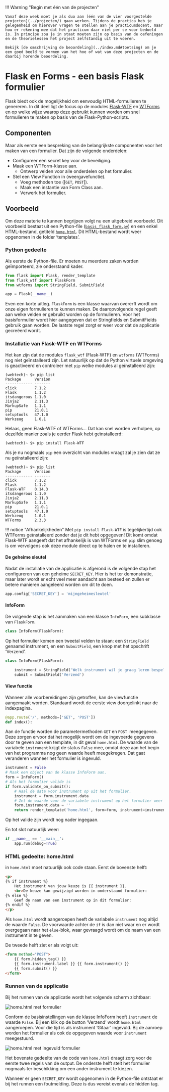 !!! Warning "Begin met één van de projecten"

    Vanaf deze week moet je als duo aan [één van de vier voorgestelde projecten](../projecten/) gaan werken. Tijdens de practica heb je gelegenheid om hierover vragen te stellen aan je practicumdocent, maar hou er rekening mee dat het practicum daar niet per se voor bedoeld is. In principe zou je in staat moeten zijn op basis van de oefeningen en de theorielessen het project zelfstandig uit te voeren.

    Bekijk [de omschrijving de beoordeling](../index.md#toetsing) om je een goed beeld te vormen van het hoe of wat van deze projecten en de daarbij horende beoordeling.


# Flask en Forms - een basis Flask formulier

Flask biedt ook de mogelijkheid om eenvoudig HTML-formulieren te genereren. In dit deel ligt de focus op de modules [Flask-WTF](https://flask-wtf.readthedocs.io/en/1.2.x/) en [WTForms](https://wtforms.readthedocs.io/en/2.3.x/) en op welke wijze waarop deze gebruikt kunnen worden om snel formulieren te maken op basis van de Flask-Python-scripts.

## Componenten
Maar als eerste een bespreking van de belangrijkste componenten voor het maken van een formulier.
Dat zijn de volgende onderdelen:

- Configureer een secret key voor de beveiliging.
- Maak een WTForm-klasse aan.
    - Ontwerp velden voor alle onderdelen op het formulier.
- Stel een View Function in (weergavefunctie).
    - Voeg methoden toe ([`GET`, `POST`]).
    - Maak een instantie van Form Class aan.
    - Verwerk het formulier.

## Voorbeeld
Om deze materie te kunnen begrijpen volgt nu een uitgebreid voorbeeld. Dit voorbeeld bestaat uit een Python-file ([`basis_flask_form.py`](bestanden/basis_flask_form.py)) en een enkel HTML-bestand, getiteld [`home.html`](bestanden/home.html). Dit HTML-bestand wordt weer opgenomen in de folder ‘templates’.

### Python gedeelte
Als eerste de Python-file. Er moeten nu meerdere zaken worden geïmporteerd, zie onderstaand kader.

```python
from flask import Flask, render_template
from flask_wtf import FlaskForm
from wtforms import StringField, SubmitField

app = Flask(__name__)
```

Even een korte uitleg. `FlaskForm` is een klasse waarvan overerft wordt om onze eigen formulieren te kunnen maken. De daaropvolgende regel geeft aan welke velden er gebruikt worden op de formulieren. Voor het basisformulier wordt hier aangegeven dat er Stringfields en SubmitFields gebruik gaan worden. De laatste regel zorgt er weer voor dat de applicatie gecreëerd wordt.

### Installatie van Flask-WTF en WTForms

Het kan zijn dat de modules `flask_wtf` (Flask-WTF) en `wtforms` (WTForms) nog niet geïnstalleerd zijn. Let natuurlijk op dat de Python virtuele omgeving is geactiveerd en controleer met `pip` welke modules al geïnstalleerd zijn:

```console
(webtech)~ $> pip list
Package      Version
------------ -------
click        7.1.2
Flask        1.1.2
itsdangerous 1.1.0
Jinja2       2.11.3
MarkupSafe   1.1.1
pip          21.0.1
setuptools   47.1.0
Werkzeug     1.0.1
```

Helaas, geen Flask-WTF of WTForms... Dat kan snel worden verholpen, op dezelfde manier zoals je eerder Flask hebt geïnstalleerd:

```console
(webtech)~ $> pip install Flask-WTF
```

Als je nu nogmaals `pip` een overzicht van modules vraagt zal je zien dat ze nu geïnstalleerd zijn:

```console hl_lines="6 13"
(webtech)~ $> pip list
Package      Version
------------ -------
click        7.1.2
Flask        1.1.2
Flask-WTF    0.14.3
itsdangerous 1.1.0
Jinja2       2.11.3
MarkupSafe   1.1.1
pip          21.0.1
setuptools   47.1.0
Werkzeug     1.0.1
WTForms      2.3.3
```

!!! notice "Afhankelijkheden"
    Met `pip install Flask-WTF` is tegelijkertijd ook WTForms geïnstalleerd zonder dat je dit hebt opgegeven! Dit komt omdat Flask-WTF aangeeft dat het afhankelijk is van WTForms en `pip` slim genoeg is om vervolgens ook deze module direct op te halen en te installeren.

#### De geheime sleutel
Nadat de installatie van de applicatie is afgerond is de volgende stap het configureren van een geheime `SECRET_KEY`. Hier is het ter demonstratie, maar later wordt er echt veel meer aandacht aan besteed en zullen er betere manieren aangeleerd worden om dit te doen.

```python
app.config['SECRET_KEY'] = 'mijngeheimesleutel'
```

#### InfoForm
De volgende stap is het aanmaken van een klasse `InfoForm`, een subklasse van `FlaskForm`.

```python
class InfoForm(FlaskForm):
```

Op het formulier komen een tweetal velden te staan: een `StringField` genaamd instrument, en een `SubmitField`, een knop met het opschrift ‘Verzend’.

```python
class InfoForm(FlaskForm):

    instrument = StringField('Welk instrument wil je graag leren bespelen?')
    submit = SubmitField('Verzend')
```

#### View functie
Wanneer alle voorbereidingen zijn getroffen, kan de viewfunctie aangemaakt worden. Standaard wordt de eerste view doorgelinkt naar de indexpagina.

```python
@app.route('/', methods=['GET', 'POST'])
def index():
```

Aan de functie worden de parametermethoden `GET` en `POST `meegegeven. Deze zorgen ervoor dat het mogelijk wordt om de ingevoerde gegevens door te geven aan een template, in dit geval `home.html`.
De waarde van de variabele `instrument` krijgt de status `False` mee, omdat deze aan het begin van het programma nog geen waarde heeft meegekregen. Dat gaat veranderen wanneer het formulier is ingevuld.

```python
instrument = False
# Maak een object van de klasse InfoForm aan.
form = InfoForm()
# Als het formulier valide is
if form.validate_on_submit():
    # Haal de data voor instrument op uit het formulier.
    instrument = form.instrument.data
    # Zet de waarde voor de variabele instrument op het formulier weer op False
    form.instrument.data = ''
    return render_template('home.html', form=form, instrument=instrument)
```
Op het valide zijn wordt nog nader ingegaan.

En tot slot natuurlijk weer:

```python
if __name__ == '__main__':
    app.run(debug=True)
```

### HTML gedeelte: home.html
in `home.html` moet natuurlijk ook code staan. Eerst de bovenste helft:

```html
<p>
{% if instrument %}
    Het instrument van jouw keuze is {{ instrument }}.
    <br>De keuze kan gewijzigd worden in onderstaand formulier:
{% else %}
    Geef de naam van een instrument op in dit formulier:
{% endif %}
</p>
```

Als `home.html` wordt aangeroepen heeft de variabele `instrument` nog altijd de waarde `False`. De voorwaarde achter de `if` is dan niet waar en er wordt overgegaan naar het `else`-blok, waar gevraagd wordt om de naam van een instrument in te geven.

De tweede helft ziet er als volgt uit:

```html
<form method="POST">
    {{ form.hidden_tag() }}
    {{ form.instrument.label }} {{ form.instrument() }}
    {{ form.submit() }}
</form>
```

### Runnen van de applicatie

Bij het runnen van de applicatie wordt het volgende scherm zichtbaar:

![home.html met formulier](imgs/formulier-1-html.png)

Conform de basisinstellingen van de klasse InfoForm heeft `instrument` de waarde `False`. Bij een klik op de button ‘Verzend’ wordt `home.html` aangeroepen. Voor die tijd is als instrument ‘Gitaar’ ingevuld. Bij de aanroep worden het formulier als ook de opgegeven waarde voor `instrument `meegestuurd.

![home.html met ingevuld formulier](imgs/formulier-2-html.png)

Het bovenste gedeelte van de code van `home.html` draagt zorg voor de eerste twee regels van de output. De onderste helft stelt het formulier nogmaals ter beschikking om een ander instrument te kiezen.

Wanneer er geen `SECRET_KEY` wordt opgenomen in de Python-file ontstaat er bij het runnen een foutmelding. Deze is dus vereist evenals de hidden tag.
